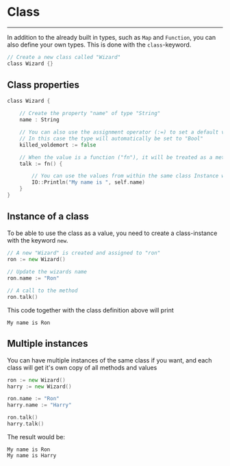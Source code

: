 # Class

----

In addition to the already built in types, such as `Map` and `Function`, you can also define your own types. This is done with the `class`-keyword.

```go
// Create a new class called "Wizard"
class Wizard {}
```

## Class properties

```go
class Wizard {
	
	// Create the property "name" of type "String"
	name : String

	// You can also use the assignment operator (:=) to set a default value
	// In this case the type will automatically be set to "Bool"
	killed_voldemort := false

	// When the value is a function ("fn"), it will be treated as a method
	talk := fn() {

		// You can use the values from within the same class Instance with the keyword "self" (see more below)
		IO::Println("My name is ", self.name)
	}
}
```

## Instance of a class

To be able to use the class as a value, you need to create a class-instance with the keyword `new`.

```go
// A new "Wizard" is created and assigned to "ron"
ron := new Wizard()
	
// Update the wizards name
ron.name := "Ron"

// A call to the method
ron.talk()
```

This code together with the class definition above will print

```
My name is Ron
```

## Multiple instances

You can have multiple instances of the same class if you want, and each class will get it's own copy of all methods and values

```go
ron := new Wizard()
harry := new Wizard()

ron.name := "Ron"
harry.name := "Harry"

ron.talk()
harry.talk()
```

The result would be:

```
My name is Ron
My name is Harry
```
